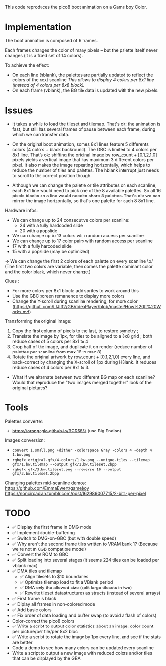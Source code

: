 This code reproduces the pico8 boot animation on a Game boy Color.

Implementation
==============

The boot animation is composed of 6 frames.

Each frames changes the color of many pixels – but the palette itself never changes (it is a fixed set of 14 colors).

To achieve the effect:

- On each line (hblank), the palettes are partially updated to reflect the colors of the next scanline
  _This allows to display 4 colors per 8x1 line (instead of 4 colors per 8x8 block)._
- On each frame (vblank), the BG tile data is updated with the new pixels.

Issues
======

- It takes a while to load the tileset and tilemap.
 That's ok: the animation is fast, but still has several frames of pause between each frame, during
 which we can transfer data.

- On the original boot animation, somes 8x1 lines feature 5 differents colors (4 colors + black backround). The GBC is limited to 4 colors per 8x1 line.
 That's ok: shifting the original image by row_count + [0,1,2,1,0] pixels yields a vertical image that
 has maximum 3 different colors per pixel. It also makes the image repeating horizontally, which helps to reduce the number of tiles and palettes. The hblank interrupt just needs to scroll to the correct position though.

- Although we can change the palette or tile attributes on each scanline, each 8x1 line would need to pick one of the 8 available palettes. So all 16 pixels blocks on a line would need to share 8 palettes.
 That's ok: we can mirror the image horizontally, so that's one palette for each 8 8x1 line.


Hardware infos:
- We can change up to 24 consecutive colors per scanline:
  - 24 with a fully hardcoded slide
  - 20 with a popslide
- We can change up to 13 colors with random access per scanline
- We can change up to 17 color pairs with random access per scanline
 - 17 with a fully harcoded slide
 - 15 with a popslide (may be optimized)

=> We can change the first 2 colors of each palette on every scanline \o/
 (The first two colors are variable, then comes the palette dominant color and the color black, which never change.)

Clues :

- For more colors per 8x1 block: add sprites to work around this
- Use the GBC screen remanence to display more colors
- Change the Y-scroll during scanline rendering, for more color (https://github.com/LIJI32/GBVideoPlayer/blob/master/How%20It%20Works.md)

Transforming the original image:
1. Copy the first column of pixels to the last, to restore symetry    ;
2. Translate the image by 1px, for tiles to be aligned to a 8x8 grid  ; both reduce cases of 5 colors per 8x1 to 4
3. Crop half of the image, and duplicate it on render (reduce number of palettes per scanline from max 16 to max 8)
4. Rotate the original artwork by row_count + [0,1,2,1,0] every line, and back-correct by changing the X-scroll of 1px during HBlank. It reduces reduce cases of 4 colors per 8x1 to 3.

- What if we alternate between two different BG map on each scanline? Would that reproduce the "two images merged together" look of the original pictures?


Tools
=====

Palettes converter:
- https://orangeglo.github.io/BGR555/ (use Big Endian)

Images conversion:
- `convert 1.small.png +dither -colorspace Gray -colors 4 -depth 4 1.bw.png`
- `rgbgfx original-gfx/4-colors/1.bw.png --unique-tiles --tilemap gfx/1.bw.tilemap --output gfx/1.bw.tileset.2bpp`
- `rgbgfx gfx/3.bw.tileset.png --reverse 16 --output gfx/3.bw.tileset.2bpp`

Changing palettes mid-scanline demos:
https://github.com/EmmaEwert/gameboy
https://noncircadian.tumblr.com/post/162989007715/2-bits-per-pixel

TODO
====

- ✅ Display the first frame in DMG mode
- ✅ Implement double-buffering
- ✅ Switch to DMG-on-GBC (but with double speed)
- ✅ Why aren't the second frame tiles written to VRAM bank 1?
 (Because we're not in CGB compatible mode!)
- ✅ Convert the ROM to GBC
- ✅ Split loading into several stages (it seems 224 tiles can be loaded per vblank max)
- ✅ DMA tiles and tilemap
  - ✅ Align tilesets to $10 boundaries
  - ✅ Optimize tilemap load to fit a VBlank period
  - ✅ DMA only the allowed size (split large tilesets in two)
  - ✅ Rewrite tileset datastructures as structs (instead of several arrays)
- ✅ First frame is black
- ✅ Diplay all frames in non-colored mode
- ✅ Add basic colors
- ✅ Fix order of data loading and buffer swap (to avoid a flash of colors)
- Color-correct the pico8 colors
- ✅ Write a script to output color statistics about an image: color count per picture/per tile/per 8x2 bloc
- ✅ Write a script to rotate the image by 1px every line, and see if the stats are better
- Code a demo to see how many colors can be updated every scanline
- Write a script to output a new image with reduced colors and/or tiles that can be displayed by the GBA

